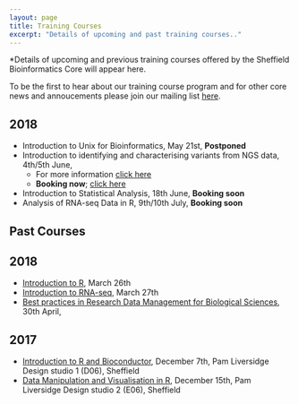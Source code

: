 ```yaml
---
layout: page
title: Training Courses
excerpt: "Details of upcoming and past training courses.."
---
```


*Details of upcoming and previous training courses offered by the Sheffield Bioinformatics Core will appear here. 

To be the first to hear about our training course program and for other core news and annoucements please join our mailing list [here](https://groups.google.com/a/sheffield.ac.uk/forum/#!forum/bioinformatics-core-news/join). 

## 2018

- Introduction to Unix for Bioinformatics, May 21st, **Postponed**
  <!--+ For more information [click here](http://sbc.shef.ac.uk/training/command-line-2018-05-21/)
  + **Booking now**; [Click here](https://onlineshop.shef.ac.uk/conferences-and-events/faculty-of-medicine-dentistry-and-health/neuroscience/introduction-to-unix-for-bioinformatics)-->
- Introduction to identifying and characterising variants from NGS data, 4th/5th June,
  + For more information [click here](http://sbc.shef.ac.uk/training/variants-introduction-2018-06-04/)
  + **Booking now**; [click here](https://onlineshop.shef.ac.uk/conferences-and-events/faculty-of-medicine-dentistry-and-health/neuroscience/introduction-to-identifying-and-characterising-variants-from-ngs-data)
- Introduction to Statistical Analysis, 18th June, **Booking soon**
- Analysis of RNA-seq Data in R, 9th/10th July, **Booking soon**

## Past Courses

## 2018

- [Introduction to R](http://sbc.shef.ac.uk/training/r-introduction-2018-03-26/), March 26th
- [Introduction to RNA-seq](http://sbc.shef.ac.uk/training/rna-seq-introduction-2018-03-27/), March 27th
- [Best practices in Research Data Management for Biological Sciences](http://sbc.shef.ac.uk/training/data-management-2018-04-30/), 30th April, 

## 2017

- [Introduction to R and Bioconductor](r-introduction-2017-12-07), December 7th, Pam Liversidge Design studio 1 (D06), Sheffield
- [Data Manipulation and Visualisation in R](r-tidyverse-2017-12-15), December 15th, Pam Liversidge Design studio 2 (E06), Sheffield


